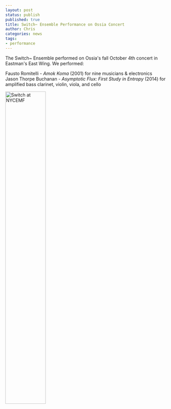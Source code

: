 ```yaml
---
layout: post
status: publish
published: true
title: Switch~ Ensemble Performance on Ossia Concert
author: Chris
categories: news
tags:
- performance
---
```

The Switch~ Ensemble performed on Ossia's fall October 4th concert in Eastman's East Wing. We performed:

Fausto Romitelli - *Amok Koma* (2001) for nine musicians & electronics  
Jason Thorpe Buchanan - *Asymptotic Flux: First Study in Entropy* (2014) for amplified bass clarinet, violin, viola, and cello

<div class="text-xs-center">
  <img src="{{site.baseurl}}/assets/img/switch-ossia.jpg" alt="Switch at NYCEMF" width="50%" height="50%" border="" align="" />
</div>
